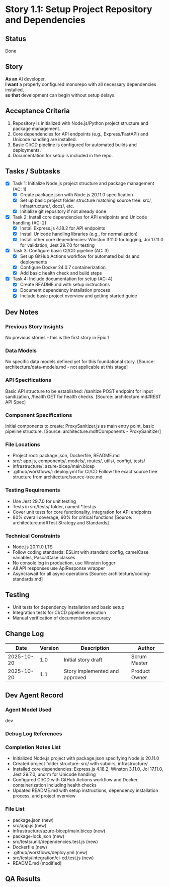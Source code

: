 # Story 1.1: Setup Project Repository and Dependencies

## Status

Done

## Story

**As an** AI developer,  
**I want** a properly configured monorepo with all necessary dependencies installed,  
**so that** development can begin without setup delays.

## Acceptance Criteria

1. Repository is initialized with Node.js/Python project structure and package management.
2. Core dependencies for API endpoints (e.g., Express/FastAPI) and Unicode handling are installed.
3. Basic CI/CD pipeline is configured for automated builds and deployments.
4. Documentation for setup is included in the repo.

## Tasks / Subtasks

- [x] Task 1: Initialize Node.js project structure and package management (AC: 1)
  - [x] Create package.json with Node.js 20.11.0 specification
  - [x] Set up basic project folder structure matching source tree: src/, infrastructure/, docs/, etc.
  - [x] Initialize git repository if not already done
- [x] Task 2: Install core dependencies for API endpoints and Unicode handling (AC: 2)
  - [x] Install Express.js 4.18.2 for API endpoints
  - [x] Install Unicode handling libraries (e.g., for normalization)
  - [x] Install other core dependencies: Winston 3.11.0 for logging, Joi 17.11.0 for validation, Jest 29.7.0 for testing
- [x] Task 3: Configure basic CI/CD pipeline (AC: 3)
  - [x] Set up GitHub Actions workflow for automated builds and deployments
  - [x] Configure Docker 24.0.7 containerization
  - [x] Add basic health check and build steps
- [x] Task 4: Include documentation for setup (AC: 4)
  - [x] Create README.md with setup instructions
  - [x] Document dependency installation process
  - [x] Include basic project overview and getting started guide

## Dev Notes

### Previous Story Insights

No previous stories - this is the first story in Epic 1.

### Data Models

No specific data models defined yet for this foundational story. [Source: architecture/data-models.md - not applicable at this stage]

### API Specifications

Basic API structure to be established: /sanitize POST endpoint for input sanitization, /health GET for health checks. [Source: architecture.md#REST API Spec]

### Component Specifications

Initial components to create: ProxySanitizer.js as main entry point, basic pipeline structure. [Source: architecture.md#Components - ProxySanitizer]

### File Locations

- Project root: package.json, Dockerfile, README.md
- src/: app.js, components/, models/, routes/, utils/, config/, tests/
- infrastructure/: azure-bicep/main.bicep
- .github/workflows/: deploy.yml for CI/CD
  Follow the exact source tree structure from architecture/source-tree.md

### Testing Requirements

- Use Jest 29.7.0 for unit testing
- Tests in src/tests/ folder, named \*.test.js
- Cover unit tests for core functionality, integration for API endpoints
- 80% overall coverage, 90% for critical functions [Source: architecture.md#Test Strategy and Standards]

### Technical Constraints

- Node.js 20.11.0 LTS
- Follow coding standards: ESLint with standard config, camelCase variables, PascalCase classes
- No console.log in production, use Winston logger
- All API responses use ApiResponse wrapper
- Async/await for all async operations [Source: architecture/coding-standards.md]

## Testing

- Unit tests for dependency installation and basic setup
- Integration tests for CI/CD pipeline execution
- Manual verification of documentation accuracy

## Change Log

| Date       | Version | Description                    | Author        |
| ---------- | ------- | ------------------------------ | ------------- |
| 2025-10-20 | 1.0     | Initial story draft            | Scrum Master  |
| 2025-10-20 | 1.1     | Story implemented and approved | Product Owner |

## Dev Agent Record

### Agent Model Used

dev

### Debug Log References

### Completion Notes List

- Initialized Node.js project with package.json specifying Node.js 20.11.0
- Created project folder structure: src/ with subdirs, infrastructure/
- Installed core dependencies: Express.js 4.18.2, Winston 3.11.0, Joi 17.11.0, Jest 29.7.0, unorm for Unicode handling
- Configured CI/CD with GitHub Actions workflow and Docker containerization including health checks
- Updated README.md with setup instructions, dependency installation process, and project overview

### File List

- package.json (new)
- src/app.js (new)
- infrastructure/azure-bicep/main.bicep (new)
- package-lock.json (new)
- src/tests/unit/dependencies.test.js (new)
- Dockerfile (new)
- .github/workflows/deploy.yml (new)
- src/tests/integration/ci-cd.test.js (new)
- README.md (modified)

## QA Results
